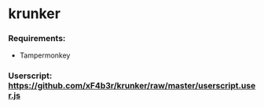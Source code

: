 # krunker

### Requirements:
- Tampermonkey

### Userscript: https://github.com/xF4b3r/krunker/raw/master/userscript.user.js
